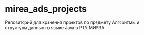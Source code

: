 # mirea_ads_projects
Репозиторий для хранения проектов по предмету Алгоритмы и структуры данных на языке Java в РТУ МИРЭА

